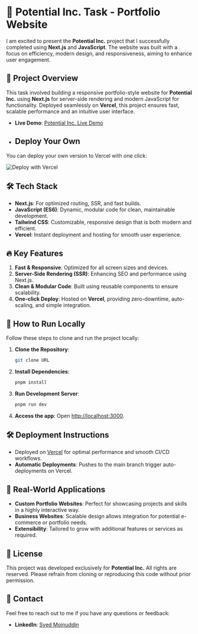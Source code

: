 # 🌟 Potential Inc. Task - Portfolio Website

I am excited to present the **Potential Inc.** project that I successfully completed using **Next.js** and **JavaScript**. The website was built with a focus on efficiency, modern design, and responsiveness, aiming to enhance user engagement.

## 🚀 Project Overview

This task involved building a responsive portfolio-style website for **Potential Inc.** using **Next.js** for server-side rendering and modern JavaScript for functionality. Deployed seamlessly on **Vercel**, this project ensures fast, scalable performance and an intuitive user interface. 

- **Live Demo**: [Potential Inc. Live Demo](https://potential-task.vercel.app/)
- ## Deploy Your Own
You can deploy your own version  to Vercel with one click:

![Deploy with Vercel](https://vercel.com/button)

## 🛠️ Tech Stack

- **Next.js**: For optimized routing, SSR, and fast builds.
- **JavaScript (ES6)**: Dynamic, modular code for clean, maintainable development.
- **Tailwind CSS**: Customizable, responsive design that is both modern and efficient.
- **Vercel**: Instant deployment and hosting for smooth user experience.

## 🔥 Key Features

1. **Fast & Responsive**: Optimized for all screen sizes and devices.
2. **Server-Side Rendering (SSR)**: Enhancing SEO and performance using Next.js.
3. **Clean & Modular Code**: Built using reusable components to ensure scalability.
4. **One-click Deploy**: Hosted on **Vercel**, providing zero-downtime, auto-scaling, and simple integration.

## 📖 How to Run Locally

Follow these steps to clone and run the project locally:

1. **Clone the Repository**:
   ```bash
   git clone URL
   ```
2. **Install Dependencies**:
   ```bash
   pnpm install
   ```
3. **Run Development Server**:
   ```bash
   pnpm run dev
   ```

4. **Access the app**: Open [http://localhost:3000](http://localhost:3000).

## 🛠️ Deployment Instructions

- Deployed on [Vercel](https://vercel.com) for optimal performance and smooth CI/CD workflows.  
- **Automatic Deployments**: Pushes to the main branch trigger auto-deployments on Vercel.

## 💼 Real-World Applications

- **Custom Portfolio Websites**: Perfect for showcasing projects and skills in a highly interactive way.
- **Business Websites**: Scalable design allows integration for potential e-commerce or portfolio needs.
- **Extensibility**: Tailored to grow with additional features or services as required.

## 📜 License

This project was developed exclusively for **Potential Inc.** All rights are reserved. Please refrain from cloning or reproducing this code without prior permission.

## 💬 Contact

Feel free to reach out to me if you have any questions or feedback:
- **LinkedIn**: [Syed Moinuddin](https://www.linkedin.com/in/syed-moinuddin106/)
